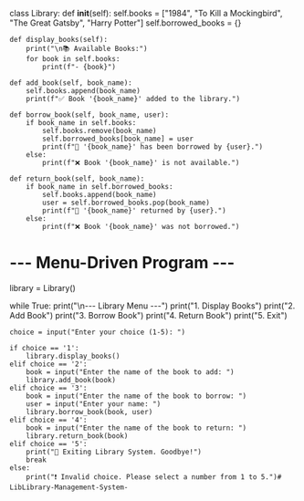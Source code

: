 class Library:
    def __init__(self):
        self.books = ["1984", "To Kill a Mockingbird", "The Great Gatsby", "Harry Potter"]
        self.borrowed_books = {}

    def display_books(self):
        print("\n📚 Available Books:")
        for book in self.books:
            print(f"- {book}")

    def add_book(self, book_name):
        self.books.append(book_name)
        print(f"✅ Book '{book_name}' added to the library.")

    def borrow_book(self, book_name, user):
        if book_name in self.books:
            self.books.remove(book_name)
            self.borrowed_books[book_name] = user
            print(f"📖 '{book_name}' has been borrowed by {user}.")
        else:
            print(f"❌ Book '{book_name}' is not available.")

    def return_book(self, book_name):
        if book_name in self.borrowed_books:
            self.books.append(book_name)
            user = self.borrowed_books.pop(book_name)
            print(f"🔁 '{book_name}' returned by {user}.")
        else:
            print(f"❌ Book '{book_name}' was not borrowed.")

# --- Menu-Driven Program ---

library = Library()

while True:
    print("\n--- Library Menu ---")
    print("1. Display Books")
    print("2. Add Book")
    print("3. Borrow Book")
    print("4. Return Book")
    print("5. Exit")

    choice = input("Enter your choice (1-5): ")

    if choice == '1':
        library.display_books()
    elif choice == '2':
        book = input("Enter the name of the book to add: ")
        library.add_book(book)
    elif choice == '3':
        book = input("Enter the name of the book to borrow: ")
        user = input("Enter your name: ")
        library.borrow_book(book, user)
    elif choice == '4':
        book = input("Enter the name of the book to return: ")
        library.return_book(book)
    elif choice == '5':
        print("👋 Exiting Library System. Goodbye!")
        break
    else:
        print("❗ Invalid choice. Please select a number from 1 to 5.")# LibLibrary-Management-System-
